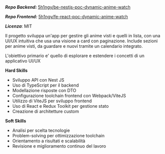***Repo Backend:*** [5h1ngy/be-nestjs-poc-dynamic-anime-watch](https://github.com/5h1ngy/be-nestjs-poc-dynamic-anime-watch)

***Repo Frontend:*** [5h1ngy/fe-react-poc-dynamic-anime-watch](https://github.com/5h1ngy/fe-react-poc-dynamic-anime-watch)

***Licenza***: MIT

Il progetto sviluppa un'app per gestire gli anime visti e quelli in lista, con una UI/UX intuitiva che usa una visione a card con paginazione. Include sezioni per anime visti, da guardare e nuovi tramite un calendario integrato.

L'obiettivo primario e' quello di esplorare e estendere i concetti di un applicativo UI/UX

**Hard Skills**

- Sviluppo API con Nest JS
- Uso di TypeScript per il backend
- Modellazione risposte con DTO
- Configurazione toolchain frontend con Webpack/ViteJS
- Utilizzo di ViteJS per sviluppo frontend
- Uso di React e Redux Toolkit per gestione stato
- Creazione di architetture custom

**Soft Skills**

- Analisi per scelta tecnologie
- Problem-solving per ottimizzazione toolchain
- Orientamento a risultati e scalabilità
- Revisione e miglioramento continuo del lavoro